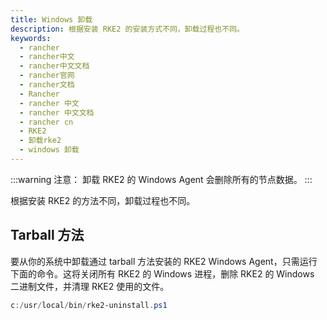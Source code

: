 ```yaml
---
title: Windows 卸载
description: 根据安装 RKE2 的安装方式不同，卸载过程也不同。
keywords:
  - rancher
  - rancher中文
  - rancher中文文档
  - rancher官网
  - rancher文档
  - Rancher
  - rancher 中文
  - rancher 中文文档
  - rancher cn
  - RKE2
  - 卸载rke2
  - windows 卸载
---
```


:::warning 注意：
卸载 RKE2 的 Windows Agent 会删除所有的节点数据。
:::

根据安装 RKE2 的方法不同，卸载过程也不同。

## Tarball 方法

要从你的系统中卸载通过 tarball 方法安装的 RKE2 Windows Agent，只需运行下面的命令。这将关闭所有 RKE2 的 Windows 进程，删除 RKE2 的 Windows 二进制文件，并清理 RKE2 使用的文件。

```powershell
c:/usr/local/bin/rke2-uninstall.ps1
```
